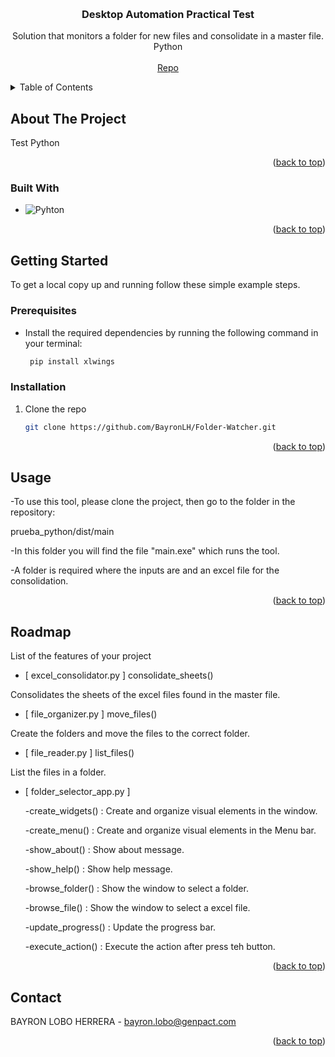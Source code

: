 <!-- Improved compatibility of back to top link: See: https://github.com/othneildrew/Best-README-Template/pull/73 -->

<a name="readme-top"></a>

<!--
*** Thanks for checking out the Best-README-Template. If you have a suggestion
*** that would make this better, please fork the repo and create a pull request
*** or simply open an issue with the tag "enhancement".
*** Don't forget to give the project a star!
*** Thanks again! Now go create something AMAZING! :D
-->

<!-- PROJECT SHIELDS -->
<!--
*** I'm using markdown "reference style" links for readability.
*** Reference links are enclosed in brackets [ ] instead of parentheses ( ).
*** See the bottom of this document for the declaration of the reference variables
*** for contributors-url, forks-url, etc. This is an optional, concise syntax you may use.
*** https://www.markdownguide.org/basic-syntax/#reference-style-links
-->

<!-- PROJECT LOGO -->
<br />
<div align="center">
  <a href="https://github.com/github_username/repo_name">
    
  </a>

<h3 align="center">Desktop Automation Practical Test</h3>

  <p align="center">
    Solution that monitors a folder for new files and consolidate in a master file.
    <br />
    Python
    <br />
    <br />
    <a href="https://github.com/BayronLH/Folder-Watcher.git">Repo</a>
  </p>
</div>

<!-- TABLE OF CONTENTS -->
<details>
  <summary>Table of Contents</summary>
  <ol>
    <li>
      <a href="#about-the-project">About The Project</a>
      <ul>
        <li><a href="#built-with">Built With</a></li>
      </ul>
    </li>
    <li>
      <a href="#getting-started">Getting Started</a>
      <ul>
        <li><a href="#prerequisites">Prerequisites</a></li>
        <li><a href="#installation">Installation</a></li>
      </ul>
    </li>
    <li><a href="#usage">Usage</a></li>
    <li><a href="#roadmap">Roadmap</a></li>
    <li><a href="#contact">Contact</a></li>
  
  </ol>
</details>

<!-- ABOUT THE PROJECT -->

## About The Project

Test Python

<p align="right">(<a href="#readme-top">back to top</a>)</p>

### Built With

- ![Pyhton][Python]

<p align="right">(<a href="#readme-top">back to top</a>)</p>

<!-- GETTING STARTED -->

## Getting Started

To get a local copy up and running follow these simple example steps.

### Prerequisites

- Install the required dependencies by running the following command in your terminal:
  ```sh
   pip install xlwings
  ```

### Installation

1. Clone the repo
   ```sh
   git clone https://github.com/BayronLH/Folder-Watcher.git
   ```

<p align="right">(<a href="#readme-top">back to top</a>)</p>

<!-- USAGE EXAMPLES -->

## Usage

-To use this tool, please clone the project, then go to the folder in the repository:

prueba_python/dist/main

-In this folder you will find the file "main.exe" which runs the tool.

-A folder is required where the inputs are and an excel file for the consolidation.

<p align="right">(<a href="#readme-top">back to top</a>)</p>

<!-- ROADMAP -->

## Roadmap

List of the features of your project

- [ excel_consolidator.py ] consolidate_sheets()

Consolidates the sheets of the excel files found in the master file.

- [ file_organizer.py ] move_files()

Create the folders and move the files to the correct folder.

- [ file_reader.py ] list_files()

List the files in a folder.

- [ folder_selector_app.py ]

  -create_widgets() : Create and organize visual elements in the window.

  -create_menu() : Create and organize visual elements in the Menu bar.

  -show_about() : Show about message.

  -show_help() : Show help message.

  -browse_folder() : Show the window to select a folder.

  -browse_file() : Show the window to select a excel file.

  -update_progress() : Update the progress bar.

  -execute_action() : Execute the action after press teh button.

<p align="right">(<a href="#readme-top">back to top</a>)</p>

<!-- CONTACT -->

## Contact

BAYRON LOBO HERRERA - bayron.lobo@genpact.com

<p align="right">(<a href="#readme-top">back to top</a>)</p>

<!-- Documentation -->

<!-- MARKDOWN LINKS & IMAGES -->
<!-- https://www.markdownguide.org/basic-syntax/#reference-style-links -->

[contributors-shield]: https://img.shields.io/github/contributors/github_username/repo_name.svg?style=for-the-badge
[contributors-url]: https://github.com/github_username/repo_name/graphs/contributors
[forks-shield]: https://img.shields.io/github/forks/github_username/repo_name.svg?style=for-the-badge
[forks-url]: https://github.com/github_username/repo_name/network/members
[stars-shield]: https://img.shields.io/github/stars/github_username/repo_name.svg?style=for-the-badge
[stars-url]: https://github.com/github_username/repo_name/stargazers
[issues-shield]: https://img.shields.io/github/issues/github_username/repo_name.svg?style=for-the-badge
[issues-url]: https://github.com/github_username/repo_name/issues
[license-shield]: https://img.shields.io/github/license/github_username/repo_name.svg?style=for-the-badge
[license-url]: https://github.com/github_username/repo_name/blob/master/LICENSE.txt
[linkedin-shield]: https://img.shields.io/badge/-LinkedIn-black.svg?style=for-the-badge&logo=linkedin&colorB=555
[linkedin-url]: https://linkedin.com/in/linkedin_username
[product-screenshot]: images/screenshot.png
[Next.js]: https://img.shields.io/badge/next.js-000000?style=for-the-badge&logo=nextdotjs&logoColor=white
[Next-url]: https://nextjs.org/
[React.js]: https://img.shields.io/badge/React-20232A?style=for-the-badge&logo=react&logoColor=61DAFB
[Python]: https://img.shields.io/badge/Python-000000?style=for-the-badge&logo=python
[PowerBI]: https://img.shields.io/badge/power%20bi-20232A?style=for-the-badge&logo=powerbi
[PowerAuto]: https://img.shields.io/badge/power%20automate-20232A?style=for-the-badge&logo=powerautomate
[PowerApps]: https://img.shields.io/badge/power%20apps-20232A?style=for-the-badge&logo=powerapps
[Sharepoint]: https://img.shields.io/badge/SharePoint-20232A?style=for-the-badge&logo=microsoftsharepoint
[Dataiku]: https://img.shields.io/badge/dataiku-20232A?style=for-the-badge&logo=dataiku
[C#]: https://img.shields.io/badge/csharp-000000?style=for-the-badge&logo=csharp
[VBA]: https://img.shields.io/badge/VBA-000000?style=for-the-badge&logo=Microsoft%20Excel
[React-url]: https://reactjs.org/
[Vue.js]: https://img.shields.io/badge/Vue.js-35495E?style=for-the-badge&logo=vuedotjs&logoColor=4FC08D
[Vue-url]: https://vuejs.org/
[Angular.io]: https://img.shields.io/badge/Angular-DD0031?style=for-the-badge&logo=angular&logoColor=white
[Angular-url]: https://angular.io/
[Svelte.dev]: https://img.shields.io/badge/Svelte-4A4A55?style=for-the-badge&logo=svelte&logoColor=FF3E00
[Svelte-url]: https://svelte.dev/
[Laravel.com]: https://img.shields.io/badge/Laravel-FF2D20?style=for-the-badge&logo=laravel&logoColor=white
[Laravel-url]: https://laravel.com
[Bootstrap.com]: https://img.shields.io/badge/Bootstrap-563D7C?style=for-the-badge&logo=bootstrap&logoColor=white
[Bootstrap-url]: https://getbootstrap.com
[JQuery.com]: https://img.shields.io/badge/jQuery-0769AD?style=for-the-badge&logo=jquery&logoColor=white
[JQuery-url]: https://jquery.com
